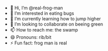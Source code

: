 - 👋 Hi, I’m @real-frog-man
- 👀 I’m interested in eating bugs
- 🌱 I’m currently learning how to jump higher
- 💞️ I’m looking to collaborate on beeing green 
- 📫 How to reach me: the swamp
- 😄 Pronouns: rib/bit
- ⚡ Fun fact: frog man is real

<!---
real-frog-man/real-frog-man is a ✨ special ✨ repository because its `README.md` (this file) appears on your GitHub profile.
You can click the Preview link to take a look at your changes.
--->
